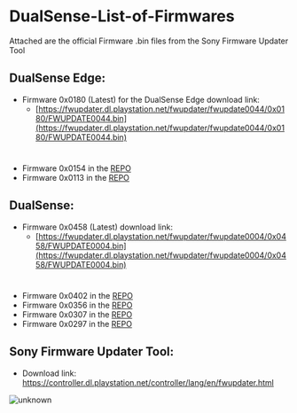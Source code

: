 # DualSense-List-of-Firmwares
Attached are the official Firmware .bin files from the Sony Firmware Updater Tool

## DualSense Edge:
- Firmware 0x0180 (Latest) for the DualSense Edge download link: 
   - [https://fwupdater.dl.playstation.net/fwupdater/fwupdate0044/0x0180/FWUPDATE0044.bin](https://fwupdater.dl.playstation.net/fwupdater/fwupdate0044/0x0180/FWUPDATE0044.bin)
 #
- Firmware 0x0154 in the [REPO](https://github.com/Paliverse/DualSense-List-of-Firmwares/tree/ee1b8835eb0257c855263431768cec9c55b2dd55/FW%20Files/DualSense%20Edge%20FW%20Files/Firmware%200x0154)
- Firmware 0x0113 in the [REPO](https://github.com/Paliverse/DualSense-List-of-Firmwares/tree/ee1b8835eb0257c855263431768cec9c55b2dd55/FW%20Files/DualSense%20Edge%20FW%20Files/Firmware%200x0113)

## DualSense:
 - Firmware 0x0458 (Latest) download link: 
   - [https://fwupdater.dl.playstation.net/fwupdater/fwupdate0004/0x0458/FWUPDATE0004.bin](https://fwupdater.dl.playstation.net/fwupdater/fwupdate0004/0x0458/FWUPDATE0004.bin)
  #
 - Firmware 0x0402 in the [REPO](https://github.com/Paliverse/DualSense-List-of-Firmwares/tree/ee1b8835eb0257c855263431768cec9c55b2dd55/FW%20Files/DualSense%20FW%20Files/Firmware%200x0402)
 - Firmware 0x0356 in the [REPO](https://github.com/Paliverse/DualSense-List-of-Firmwares/tree/ee1b8835eb0257c855263431768cec9c55b2dd55/FW%20Files/DualSense%20FW%20Files/Firmware%200x0356)
 - Firmware 0x0307 in the [REPO](https://github.com/Paliverse/DualSense-List-of-Firmwares/tree/ee1b8835eb0257c855263431768cec9c55b2dd55/FW%20Files/DualSense%20FW%20Files/Firmware%200x0307)
 - Firmware 0x0297 in the [REPO](https://github.com/Paliverse/DualSense-List-of-Firmwares/tree/ee1b8835eb0257c855263431768cec9c55b2dd55/FW%20Files/DualSense%20FW%20Files/Firmware%200x0297)
## Sony Firmware Updater Tool:
- Download link: 
https://controller.dl.playstation.net/controller/lang/en/fwupdater.html

![unknown](https://user-images.githubusercontent.com/4289084/164345895-e3e895df-214a-4327-8da6-51a4345414ea.png)

